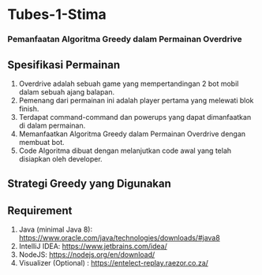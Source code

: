 # Tubes-1-Stima

### Pemanfaatan Algoritma Greedy dalam Permainan Overdrive

## Spesifikasi Permainan

1. Overdrive adalah sebuah game yang mempertandingan 2 bot mobil dalam sebuah ajang balapan.
2. Pemenang dari permainan ini adalah player pertama yang melewati blok finish.
3. Terdapat command-command dan powerups yang dapat dimanfaatkan di dalam permainan.
4. Memanfaatkan Algoritma Greedy dalam Permainan Overdrive dengan membuat bot.
5. Code Algoritma dibuat dengan melanjutkan code awal yang telah disiapkan oleh developer.

## Strategi Greedy yang Digunakan

## Requirement

1. Java (minimal Java 8): https://www.oracle.com/java/technologies/downloads/#java8
2. IntelIiJ IDEA: https://www.jetbrains.com/idea/
3. NodeJS: https://nodejs.org/en/download/
4. Visualizer (Optional) : https://entelect-replay.raezor.co.za/
